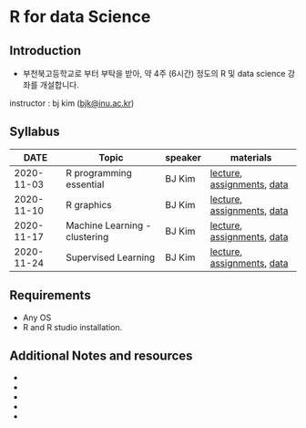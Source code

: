 # R for data Science

## Introduction

* 부천북고등학교로 부터 부탁을 받아, 약 4주 (6시간) 정도의 R 및 data science 강좌를 개설합니다.


instructor : bj kim (bjk@inu.ac.kr)

## Syllabus

| DATE            | Topic                            | speaker       | materials                                |
| --------------- | -------------------------------- | ------------- | ---------------------------------------- |
| 2020-11-03      | R programming essential          | BJ Kim        | [lecture](), [assignments](), [data]()   |
| 2020-11-10      | R graphics                       | BJ Kim        | [lecture](), [assignments](), [data]()   |
| 2020-11-17      | Machine Learning - clustering    | BJ Kim        | [lecture](), [assignments](), [data]()   |
| 2020-11-24      | Supervised Learning              | BJ Kim        | [lecture](), [assignments](), [data]()   |

## Requirements

* Any OS
* R and R studio installation.

## Additional Notes and resources

*
*
*
*
*
